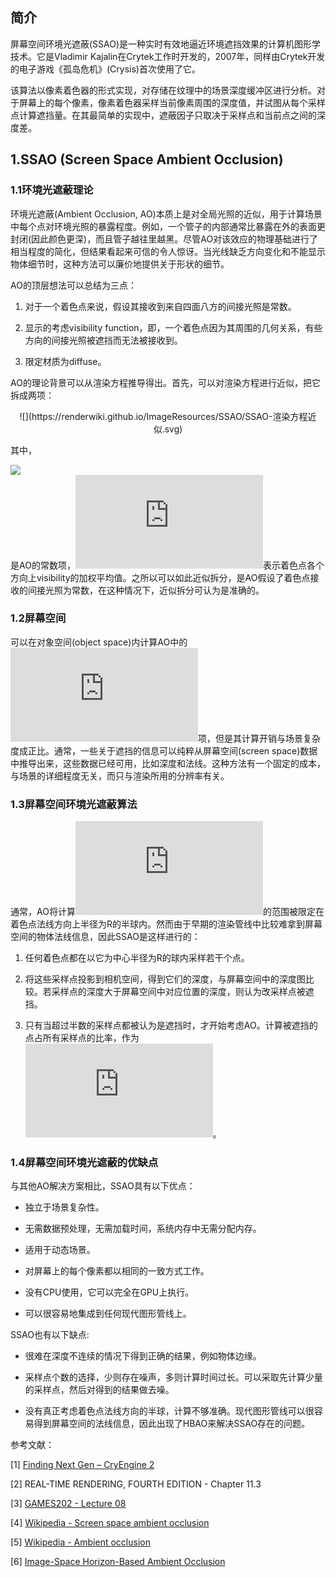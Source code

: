 ## 简介

屏幕空间环境光遮蔽(SSAO)是一种实时有效地逼近环境遮挡效果的计算机图形学技术。它是Vladimir Kajalin在Crytek工作时开发的，2007年，同样由Crytek开发的电子游戏《孤岛危机》(Crysis)首次使用了它。

该算法以像素着色器的形式实现，对存储在纹理中的场景深度缓冲区进行分析。对于屏幕上的每个像素，像素着色器采样当前像素周围的深度值，并试图从每个采样点计算遮挡量。在其最简单的实现中，遮蔽因子只取决于采样点和当前点之间的深度差。

## 1.SSAO (Screen Space Ambient Occlusion)

### 1.1环境光遮蔽理论

环境光遮蔽(Ambient Occlusion, AO)本质上是对全局光照的近似，用于计算场景中每个点对环境光照的暴露程度。例如，一个管子的内部通常比暴露在外的表面更封闭(因此颜色更深)，而且管子越往里越黑。尽管AO对该效应的物理基础进行了相当程度的简化，但结果看起来可信的令人惊讶。当光线缺乏方向变化和不能显示物体细节时，这种方法可以廉价地提供关于形状的细节。

AO的顶层想法可以总结为三点：

1. 对于一个着色点来说，假设其接收到来自四面八方的间接光照是常数。

2. 显示的考虑visibility function，即，一个着色点因为其周围的几何关系，有些方向的间接光照被遮挡而无法被接收到。

3. 限定材质为diffuse。

AO的理论背景可以从渲染方程推导得出。首先，可以对渲染方程进行近似，把它拆成两项：

<div align=center>![](https://renderwiki.github.io/ImageResources/SSAO/SSAO-渲染方程近似.svg)</div>

<!-- $$
\begin{aligned}
L_o(p,\omega_o) &= \int_{\Omega^+} L_i(p,\omega_i) f_r(p,\omega_i,\omega_o) V(p,\omega_i) cos\theta_i \, \mathrm{d} \omega_i \\&
\approx \frac{\int_{\Omega^+} V(p, \omega_i) cos\theta_i \, \mathrm{d} \omega_i}{\int_{\Omega^+} cos\theta_i \, \mathrm{d} \omega_i} \cdot \int_{\Omega^+} L_i(p,\omega_i) f_r(p,\omega_i,\omega_o) V(p,\omega_i) cos\theta_i \, \mathrm{d} \omega_i \\&
= \frac{\int_{\Omega^+} V(p, \omega_i) cos\theta_i \, \mathrm{d} \omega_i}{\pi} \cdot L_i(p) \cdot \frac{\rho}{\pi} \cdot \pi \\&
= k_A \cdot L_i(p) \cdot \rho
\end{aligned}
$$ -->

其中，<div>![](https://renderwiki.github.io/ImageResources/SSAO/SSAO-常数项.svg)</div>是AO的常数项，![](http://latex.codecogs.com/svg.latex?k_A)表示着色点各个方向上visibility的加权平均值。之所以可以如此近似拆分，是AO假设了着色点接收的间接光照为常数，在这种情况下，近似拆分可认为是准确的。

### 1.2屏幕空间

可以在对象空间(object space)内计算AO中的![](http://latex.codecogs.com/svg.latex?k_A)项，但是其计算开销与场景复杂度成正比。通常，一些关于遮挡的信息可以纯粹从屏幕空间(screen space)数据中推导出来，这些数据已经可用，比如深度和法线。这种方法有一个固定的成本，与场景的详细程度无关，而只与渲染所用的分辨率有关。

### 1.3屏幕空间环境光遮蔽算法

通常，AO将计算![](http://latex.codecogs.com/svg.latex?k_A)的范围被限定在着色点法线方向上半径为R的半球内。然而由于早期的渲染管线中比较难拿到屏幕空间的物体法线信息，因此SSAO是这样进行的：

1. 任何着色点都在以它为中心半径为R的球内采样若干个点。

2. 将这些采样点投影到相机空间，得到它们的深度，与屏幕空间中的深度图比较。若采样点的深度大于屏幕空间中对应位置的深度，则认为改采样点被遮挡。

3. 只有当超过半数的采样点都被认为是遮挡时，才开始考虑AO。计算被遮挡的点占所有采样点的比率，作为![](http://latex.codecogs.com/svg.latex?k_A)。

### 1.4屏幕空间环境光遮蔽的优缺点

与其他AO解决方案相比，SSAO具有以下优点：

- 独立于场景复杂性。

- 无需数据预处理，无需加载时间，系统内存中无需分配内存。

- 适用于动态场景。

- 对屏幕上的每个像素都以相同的一致方式工作。

- 没有CPU使用，它可以完全在GPU上执行。

- 可以很容易地集成到任何现代图形管线上。

SSAO也有以下缺点:

- 很难在深度不连续的情况下得到正确的结果，例如物体边缘。

- 采样点个数的选择，少则存在噪声，多则计算时间过长。可以采取先计算少量的采样点，然后对得到的结果做去噪。

- 没有真正考虑着色点法线方向的半球，计算不够准确。现代图形管线可以很容易得到屏幕空间的法线信息，因此出现了HBAO来解决SSAO存在的问题。

参考文献：

[1] [Finding Next Gen – CryEngine 2](https://web.archive.org/web/20090219082501/http://delivery.acm.org/10.1145/1290000/1281671/p97-mittring.pdf?key1=1281671&key2=9942678811&coll=ACM&dl=ACM&CFID=15151515&CFTOKEN=6184618)

[2] REAL-TIME RENDERING, FOURTH EDITION - Chapter 11.3

[3] [GAMES202 - Lecture 08](https://sites.cs.ucsb.edu/~lingqi/teaching/resources/GAMES202_Lecture_08.pdf)

[4] [Wikipedia - Screen space ambient occlusion](https://en.wikipedia.org/wiki/Screen_space_ambient_occlusion)

[5] [Wikipedia - Ambient occlusion](https://en.wikipedia.org/wiki/Ambient_occlusion)

[6] [Image-Space Horizon-Based Ambient Occlusion](http://artis.inrialpes.fr/Membres/Olivier.Hoel/ssao/nVidiaHSAO/2317-abstract.pdf)
